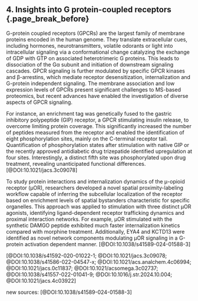 ## 4. Insights into G protein-coupled receptors {.page_break_before}
G-protein coupled receptors (GPCRs) are the largest family of membrane proteins encoded in the human genome.
They translate extracellular cues, including hormones, neurotransmitters, volatile odorants or light into intracellular signaling via a conformational change catalyzing the exchange of GDP with GTP on associated heterotrimeric G proteins.
This leads to dissociation of the Gα subunit and initiation of downstream signaling cascades.
GPCR signaling is further modulated by specific GPCR kinases and β-arrestins, which mediate receptor desensitization, internalization and G-protein independent signaling.
The membrane association and low expression levels of GPCRs present significant challenges to MS-based proteomics, but recent advances have enabled the investigation of diverse aspects of GPCR signaling.

For instance, an enrichment tag was genetically fused to the gastric inhibitory polypeptide (GIP) receptor, a GPCR stimulating insulin release, to overcome limiting protein coverage.
This significantly increased the number of peptides measured from the receptor and enabled the identification of eight phosphorylation sites, mainly on the C-terminal receptor tail.
Quantification of phosphorylation states after stimulation with native GIP or the recently approved antidiabetic drug trizepatide identified upregulation at four sites.
Interestingly, a distinct fifth site was phosphorylated upon drug treatment, revealing unanticipated functional differences.[@DOI:10.1021/jacs.3c09078]

To study protein interactions and internalization dynamics of the μ-opioid receptor (μOR), researchers developed a novel spatial proximity-labeling workflow capable of inferring the subcellular localization of the receptor based on enrichment levels of spatial bystanders characteristic for specific organelles.
This approach was applied to stimulation with three distinct μOR agonists, identifying ligand-dependent receptor trafficking dynamics and proximal interaction networks.
For example, μOR stimulated with the synthetic DAMGO peptide exhibited much faster internalization kinetics compared with morphine treatment.
Additionally, EYA4 and KCTD13 were identified as novel network components modulating μOR signaling in a G-protein activation dependent manner. [@DOI:10.1038/s41589-024-01588-3]

[@DOI:10.1038/s41592-020-01022-1; @DOI:10.1021/jacs.3c09078; @DOI:10.1038/s41586-022-04547-x; @DOI:10.1021/acs.analchem.4c06994; @DOI:10.1021/jacs.0c11837; @DOI:10.1021/acsomega.3c02737; @DOI:10.1038/s41557-022-01041-9; @DOI:10.1016/j.str.2024.10.004; @DOI:10.1021/jacs.4c03922]

new sources:
[@DOI:10.1038/s41589-024-01588-3]